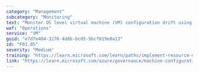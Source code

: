 ```yaml
---
category: "Management"
subcategory: "Monitoring"
text: "Monitor OS level virtual machine (VM) configuration drift using Azure Policy. Enabling Azure Automanage Machine Configuration audit capabilities through policy helps application team workloads to immediately consume feature capabilities with little effort."
waf: "Operations"
service: "VM"
guid: "e7d7e484-3276-4d8b-bc05-5bcf619e8a13"
id: "F01.05"
severity: "Medium"
training: "https://learn.microsoft.com/learn/paths/implement-resource-mgmt-security/"
link: "https://learn.microsoft.com/azure/governance/machine-configuration/overview"
---
```


